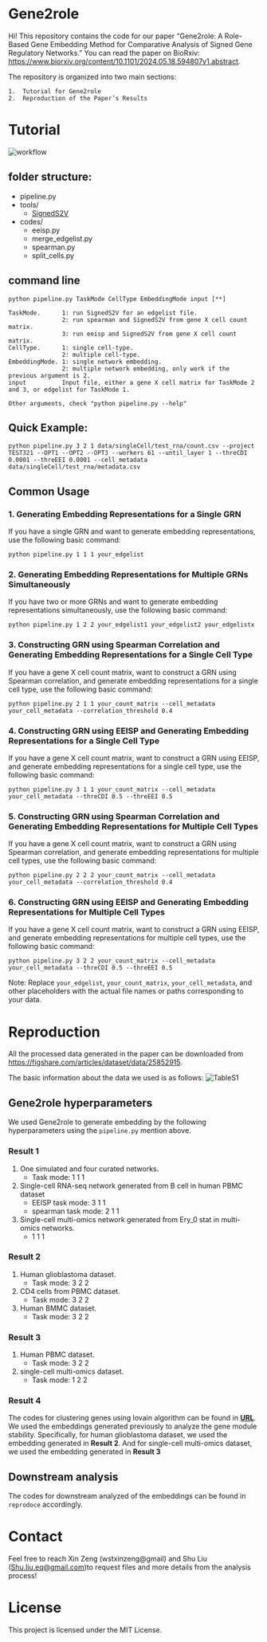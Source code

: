 # Gene2role
Hi! This repository contains the code for our paper “Gene2role: A Role-Based Gene Embedding Method for Comparative Analysis of Signed Gene Regulatory Networks.” You can read the paper on BioRxiv: https://www.biorxiv.org/content/10.1101/2024.05.18.594807v1.abstract.

The repository is organized into two main sections:

	1.	Tutorial for Gene2role
	2.	Reproduction of the Paper’s Results

# Tutorial
![workflow](workflow.png)

## folder structure:

- pipeline.py
- tools/
  - [SignedS2V](https://github.com/liushu2019/SignedS2V)
- codes/
  - eeisp.py
  - merge_edgelist.py
  - spearman.py
  - split_cells.py

## command line
```
python pipeline.py TaskMode CellType EmbeddingMode input [**]

TaskMode.      1: run SignedS2V for an edgelist file. 
               2: run spearman and SignedS2V from gene X cell count matrix. 
               3: run eeisp and SignedS2V from gene X cell count matrix.
CellType.      1: single cell-type. 
               2: multiple cell-type.
EmbeddingMode. 1: single network embedding. 
               2: multiple network embedding, only work if the previous argument is 2.
input          Input file, either a gene X cell matrix for TaskMode 2 and 3, or edgelist for TaskMode 1.

Other arguments, check "python pipeline.py --help"
```
## Quick Example:
```
python pipeline.py 3 2 1 data/singleCell/test_rna/count.csv --project TEST321 --OPT1 --OPT2 --OPT3 --workers 61 --until_layer 1 --threCDI 0.0001 --threEEI 0.0001 --cell_metadata data/singleCell/test_rna/metadata.csv 
```

## Common Usage

### 1. Generating Embedding Representations for a Single GRN
If you have a single GRN and want to generate embedding representations, use the following basic command:

```
python pipeline.py 1 1 1 your_edgelist
```

### 2. Generating Embedding Representations for Multiple GRNs Simultaneously
If you have two or more GRNs and want to generate embedding representations simultaneously, use the following basic command:

```
python pipeline.py 1 2 2 your_edgelist1 your_edgelist2 your_edgelistx
```

### 3. Constructing GRN using Spearman Correlation and Generating Embedding Representations for a Single Cell Type
If you have a gene X cell count matrix, want to construct a GRN using Spearman correlation, and generate embedding representations for a single cell type, use the following basic command:

```
python pipeline.py 2 1 1 your_count_matrix --cell_metadata your_cell_metadata --correlation_threshold 0.4
```

### 4. Constructing GRN using EEISP and Generating Embedding Representations for a Single Cell Type
If you have a gene X cell count matrix, want to construct a GRN using EEISP, and generate embedding representations for a single cell type, use the following basic command:

```
python pipeline.py 3 1 1 your_count_matrix --cell_metadata your_cell_metadata --threCDI 0.5 --threEEI 0.5
```

### 5. Constructing GRN using Spearman Correlation and Generating Embedding Representations for Multiple Cell Types
If you have a gene X cell count matrix, want to construct a GRN using Spearman correlation, and generate embedding representations for multiple cell types, use the following basic command:

```
python pipeline.py 2 2 2 your_count_matrix --cell_metadata your_cell_metadata --correlation_threshold 0.4
```

### 6. Constructing GRN using EEISP and Generating Embedding Representations for Multiple Cell Types
If you have a gene X cell count matrix, want to construct a GRN using EEISP, and generate embedding representations for multiple cell types, use the following basic command:

```
python pipeline.py 3 2 2 your_count_matrix --cell_metadata your_cell_metadata --threCDI 0.5 --threEEI 0.5
```

Note: Replace `your_edgelist`, `your_count_matrix`, `your_cell_metadata`, and other placeholders with the actual file names or paths corresponding to your data.

# Reproduction 

All the processed data generated in the paper can be downloaded from https://figshare.com/articles/dataset/data/25852915. 

The basic information about the data we used is as follows:
![TableS1](TableS1.jpg)

## Gene2role hyperparameters
We used Gene2role to generate embedding by the following hyperparameters using the `pipeline.py` mention above.

### Result 1
1. One simulated and four curated networks.
   - Task mode: 1 1 1
2. Single-cell RNA-seq network generated from B cell in human PBMC dataset
   - EEISP task mode: 3 1 1
   - spearman task mode: 2 1 1
3. Single-cell multi-omics network generated from Ery_0 stat in multi-omics networks.
   - 1 1 1	   
### Result 2
1. Human glioblastoma dataset.
   - Task mode: 3 2 2
2. CD4 cells from PBMC dataset.
   - Task mode: 3 2 2
3. Human BMMC dataset.
   - Task mode: 3 2 2  
### Result 3
1. Human PBMC dataset.
   - Task mode: 3 2 2
2. single-cell multi-omics dataset.
   - Task mode: 1 2 2
### Result 4
The codes for clustering genes using lovain algorithm can be found in **[URL](https://python-louvain.readthedocs.io/en/latest/)**.
We used the embeddings generated previously to analyze the gene module stability.
Specifically, for human glioblastoma dataset, we used the embedding generated in **Result 2**. And for single-cell multi-omics dataset, we used the embedding generated in **Result 3**
## Downstream analysis
The codes for downstream analyzed of the embeddings can be found in `reprodoce` accordingly.

# Contact
Feel free to reach Xin Zeng (wstxinzeng@gmail) and Shu Liu (Shu.liu.eq@gmail.com)to request files and more details from the analysis process!

# License
This project is licensed under the MIT License.
